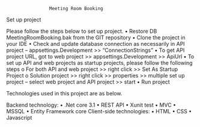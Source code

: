 					Meeting Room Booking

Set up project

Please follow the steps below to set up project.
•	Restore DB MeetingRoomBooking.bak from the GIT repository 
•	Clone the project in your IDE
•	Check and update database connection as necessarily in API project – appsettings.Development >> “ConnectionStrings”
•	To get API project URL, got to web project >> appsettings.Development >> ApiUrl
•	To set up API and web projects as startup projects, please follow the following steps
o	For both API and web project >> right click >> Set As Startup Project 
o	Solution project >> right click >> properties >> multiple set up project – select web project and API project >> start
•	 Run project


Technologies used in this project are as below.

Backend technology: 
•	.Net core 3.1
•	REST API
•	Xunit test
•	MVC
•	MSSQL
•	Entity Framework core
Client-side technologies: 
•	HTML
•	CSS
•	Javascript
